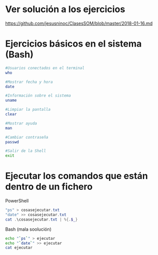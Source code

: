 # Ver solución a los ejercicios
https://github.com/jesusninoc/ClasesSOM/blob/master/2018-01-16.md

# Ejercicios básicos en el sistema (Bash)
```Bash
#Usuarios conectados en el terminal
who
```
```Bash
#Mostrar fecha y hora
date
```
```Bash
#Información sobre el sistema
uname
```
```Bash
#Limpiar la pantalla
clear
```
```Bash
#Mostrar ayuda
man
```
```Bash
#Cambiar contraseña
passwd
```
```Bash
#Salir de la Shell
exit
```

# Ejecutar los comandos que están dentro de un fichero
PowerShell
```PowerShell
"ps" > cosasejecutar.txt
"date" >> cosasejecutar.txt
cat .\cosasejecutar.txt | %{.$_}
```
Bash (mala soolución)
```Bash
echo "`ps`" > ejecutar
echo "`date`" >> ejecutar
cat ejecutar
```
